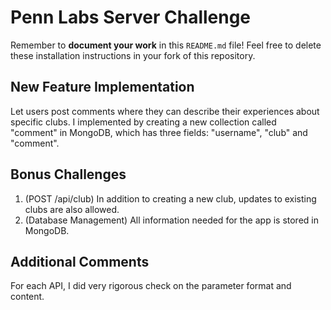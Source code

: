 # Penn Labs Server Challenge
Remember to **document your work** in this `README.md` file! Feel free to delete these installation instructions in your fork of this repository.

## New Feature Implementation
Let users post comments where they can describe their experiences about specific clubs.
I implemented by creating a new collection called "comment" in MongoDB, which has three fields: "username", "club" and "comment".

## Bonus Challenges
1. (POST /api/club) In addition to creating a new club, updates to existing clubs are also allowed.
2. (Database Management) All information needed for the app is stored in MongoDB.

## Additional Comments
For each API, I did very rigorous check on the parameter format and content.
